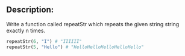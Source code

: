 ## Description:

Write a function called repeatStr which repeats the given string string exactly n times.

```ruby
repeatStr(6, "I") # "IIIIII"
repeatStr(5, "Hello") # "HelloHelloHelloHelloHello"
```
